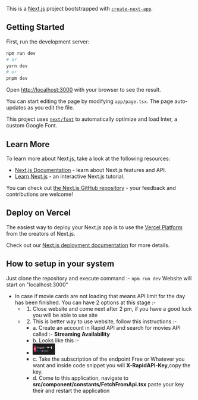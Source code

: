 This is a [Next.js](https://nextjs.org/) project bootstrapped with [`create-next-app`](https://github.com/vercel/next.js/tree/canary/packages/create-next-app).

## Getting Started

First, run the development server:

```bash
npm run dev
# or
yarn dev
# or
pnpm dev
```

Open [http://localhost:3000](http://localhost:3000) with your browser to see the result.

You can start editing the page by modifying `app/page.tsx`. The page auto-updates as you edit the file.

This project uses [`next/font`](https://nextjs.org/docs/basic-features/font-optimization) to automatically optimize and load Inter, a custom Google Font.

## Learn More

To learn more about Next.js, take a look at the following resources:

- [Next.js Documentation](https://nextjs.org/docs) - learn about Next.js features and API.
- [Learn Next.js](https://nextjs.org/learn) - an interactive Next.js tutorial.

You can check out [the Next.js GitHub repository](https://github.com/vercel/next.js/) - your feedback and contributions are welcome!

## Deploy on Vercel

The easiest way to deploy your Next.js app is to use the [Vercel Platform](https://vercel.com/new?utm_medium=default-template&filter=next.js&utm_source=create-next-app&utm_campaign=create-next-app-readme) from the creators of Next.js.

Check out our [Next.js deployment documentation](https://nextjs.org/docs/deployment) for more details.

## How to setup in your system

Just clone the repository and execute command :- ``` npm run dev ```
Website will start on "localhost:3000"

- In case if movie cards are not loading that means API limit for the day has been finished. You can have 2 options at this stage :-
  - 1. Close website and come next after 2 pm, if you have a good luck you will be able to use site
  - 2. This is better way to use website, follow this instructions :-
    - a. Create an account in Rapid API and search for movies API called :- **Streaming Availability**
    - b. Looks like this :-
    - <img src="/public/api-logo.png" alt="api logo" width="60px" height="30px"/>
    - c. Take the subscription of the endpoint Free or Whatever you want and inside code snippet you will **X-RapidAPI-Key**,copy the key.
    - d. Come to this application, navigate to **src/component/constants/FetchFromApi.tsx** paste your key their and restart the application


